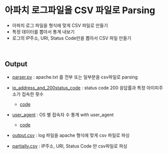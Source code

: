 # 아파치 로그파일을 CSV 파일로 Parsing

- 아파치 로그 파일을 형식에 맞게 CSV 파일로 만들기
- 특정 데이터를 뽑아서 통계 내보기
- 로그의 IP주소, URI, Status Code만을 뽑아서 CSV 파일 만들기

<br>

## Output

- [parser.py](https://github.com/kdh92417/TIL/blob/master/algorithm/try_implementing_with_python/parsing_log/parser.py) : apache.txt 를 전부 또는 일부분을 csv파일로 parsing
- [ip_address_and_200status_code](https://github.com/kdh92417/TIL/blob/master/algorithm/try_implementing_with_python/parsing_log/ip_address_and_200status_code.png) : status code 200 응답률과 특정 아이피주소가 접속한 횟수
  - [code](https://github.com/kdh92417/TIL/blob/master/algorithm/try_implementing_with_python/parsing_log/solve.py)
- [user_agent](https://github.com/kdh92417/TIL/blob/master/algorithm/try_implementing_with_python/parsing_log/user_agent.py) : OS 별 접속자 수 통계 with user_agent

  - [code](https://github.com/kdh92417/TIL/blob/master/algorithm/try_implementing_with_python/parsing_log/user_agent)

- [output.csv](https://github.com/kdh92417/TIL/blob/master/algorithm/try_implementing_with_python/parsing_log/output.csv) : log 파일을 apache 형식에 맞게 csv 파일로 파싱
- [partially.csv](https://github.com/kdh92417/TIL/blob/master/algorithm/try_implementing_with_python/parsing_log/partially.csv) : IP주소, URI, Status Code 만 csv파일로 파싱
